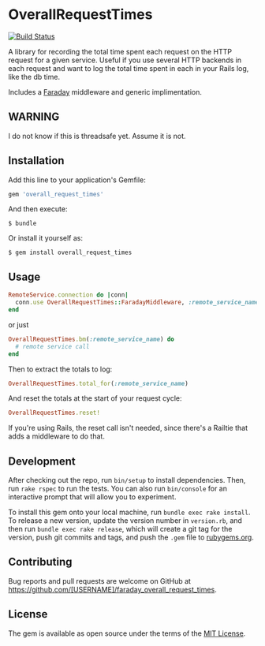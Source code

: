 # OverallRequestTimes

[![Build Status](https://travis-ci.org/dplummer/overall_request_times.svg?branch=master)](https://travis-ci.org/dplummer/overall_request_times)

A library for recording the total time spent each request on the HTTP request
for a given service. Useful if you use several HTTP backends in each request
and want to log the total time spent in each in your Rails log, like the db
time.

Includes a [Faraday](https://github.com/lostisland/faraday) middleware and
generic implimentation.

## WARNING

I do not know if this is threadsafe yet. Assume it is not.

## Installation

Add this line to your application's Gemfile:

```ruby
gem 'overall_request_times'
```

And then execute:

    $ bundle

Or install it yourself as:

    $ gem install overall_request_times

## Usage

```ruby
RemoteService.connection do |conn|
  conn.use OverallRequestTimes::FaradayMiddleware, :remote_service_name
end
```

or just

```ruby
OverallRequestTimes.bm(:remote_service_name) do
  # remote service call
end
```

Then to extract the totals to log:

```ruby
OverallRequestTimes.total_for(:remote_service_name)
```

And reset the totals at the start of your request cycle:

```ruby
OverallRequestTimes.reset!
```

If you're using Rails, the reset call isn't needed, since there's a Railtie
that adds a middleware to do that.

## Development

After checking out the repo, run `bin/setup` to install dependencies. Then, run
`rake rspec` to run the tests. You can also run `bin/console` for an
interactive prompt that will allow you to experiment.

To install this gem onto your local machine, run `bundle exec rake install`. To
release a new version, update the version number in `version.rb`, and then run
`bundle exec rake release`, which will create a git tag for the version, push
git commits and tags, and push the `.gem` file to
[rubygems.org](https://rubygems.org).

## Contributing

Bug reports and pull requests are welcome on GitHub at
https://github.com/[USERNAME]/faraday_overall_request_times.

## License

The gem is available as open source under the terms of the [MIT
License](http://opensource.org/licenses/MIT).
